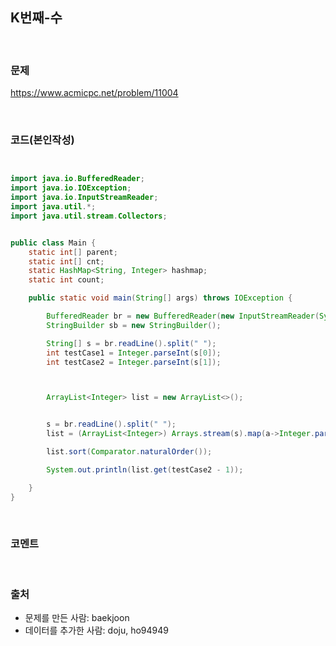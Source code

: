 K번째-수
---

<br>

### 문제
https://www.acmicpc.net/problem/11004

<br>

### 코드(본인작성)

```java


import java.io.BufferedReader;
import java.io.IOException;
import java.io.InputStreamReader;
import java.util.*;
import java.util.stream.Collectors;


public class Main {
    static int[] parent;
    static int[] cnt;
    static HashMap<String, Integer> hashmap;
    static int count;

    public static void main(String[] args) throws IOException {

        BufferedReader br = new BufferedReader(new InputStreamReader(System.in));
        StringBuilder sb = new StringBuilder();

        String[] s = br.readLine().split(" ");
        int testCase1 = Integer.parseInt(s[0]);
        int testCase2 = Integer.parseInt(s[1]);



        ArrayList<Integer> list = new ArrayList<>();


        s = br.readLine().split(" ");
        list = (ArrayList<Integer>) Arrays.stream(s).map(a->Integer.parseInt(a)).collect(Collectors.toList());

        list.sort(Comparator.naturalOrder());

        System.out.println(list.get(testCase2 - 1));

    }
}
```


<br>

### 코멘트

<br>

### 출처
- 문제를 만든 사람: baekjoon
- 데이터를 추가한 사람: doju, ho94949